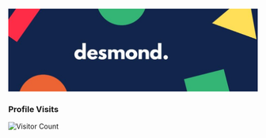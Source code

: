 

![](https://github.com/Nyamador/Nyamador/blob/master/1500x500.jpg)



### Profile Visits
![Visitor Count](https://profile-counter.glitch.me/Nyamador/count.svg) 


<!--
**Nyamador/Nyamador** is a ✨ _special_ ✨ repository because its `README.md` (this file) appears on your GitHub profile.

Here are some ideas to get you started:

- 🔭 I’m currently working on ...
- 🌱 I’m currently learning ...
- 👯 I’m looking to collaborate on ...
- 🤔 I’m looking for help with ...
- 💬 Ask me about ...
- 📫 How to reach me: ...
- 😄 Pronouns: ...
- ⚡ Fun fact: ...
-->

